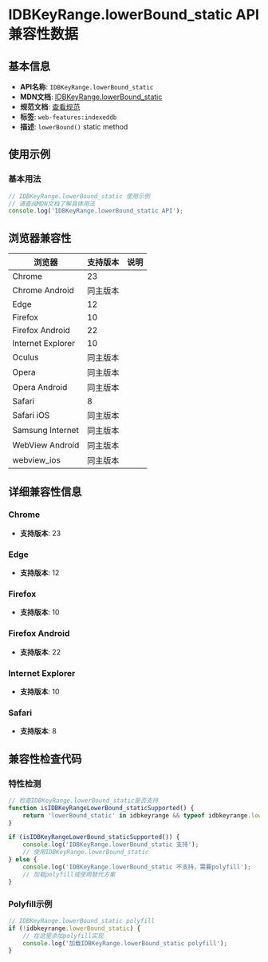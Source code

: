 # IDBKeyRange.lowerBound_static API 兼容性数据

## 基本信息

- **API名称**: `IDBKeyRange.lowerBound_static`
- **MDN文档**: [IDBKeyRange.lowerBound_static](https://developer.mozilla.org/docs/Web/API/IDBKeyRange/lowerBound_static)
- **规范文档**: [查看规范](https://w3c.github.io/IndexedDB/#ref-for-dom-idbkeyrange-lowerbound①)
- **标签**: `web-features:indexeddb`
- **描述**: `lowerBound()` static method

## 使用示例

### 基本用法

```javascript
// IDBKeyRange.lowerBound_static 使用示例
// 请查阅MDN文档了解具体用法
console.log('IDBKeyRange.lowerBound_static API');
```

## 浏览器兼容性

| 浏览器 | 支持版本 | 说明 |
|--------|----------|------|
| Chrome | 23 |  |
| Chrome Android | 同主版本 |  |
| Edge | 12 |  |
| Firefox | 10 |  |
| Firefox Android | 22 |  |
| Internet Explorer | 10 |  |
| Oculus | 同主版本 |  |
| Opera | 同主版本 |  |
| Opera Android | 同主版本 |  |
| Safari | 8 |  |
| Safari iOS | 同主版本 |  |
| Samsung Internet | 同主版本 |  |
| WebView Android | 同主版本 |  |
| webview_ios | 同主版本 |  |

## 详细兼容性信息

### Chrome

- **支持版本**: 23

### Edge

- **支持版本**: 12

### Firefox

- **支持版本**: 10

### Firefox Android

- **支持版本**: 22

### Internet Explorer

- **支持版本**: 10

### Safari

- **支持版本**: 8

## 兼容性检查代码

### 特性检测

```javascript
// 检查IDBKeyRange.lowerBound_static是否支持
function isIDBKeyRangeLowerBound_staticSupported() {
    return 'lowerBound_static' in idbkeyrange && typeof idbkeyrange.lowerBound_static === 'function';
}

if (isIDBKeyRangeLowerBound_staticSupported()) {
    console.log('IDBKeyRange.lowerBound_static 支持');
    // 使用IDBKeyRange.lowerBound_static
} else {
    console.log('IDBKeyRange.lowerBound_static 不支持，需要polyfill');
    // 加载polyfill或使用替代方案
}
```

### Polyfill示例

```javascript
// IDBKeyRange.lowerBound_static polyfill
if (!idbkeyrange.lowerBound_static) {
    // 在这里添加polyfill实现
    console.log('加载IDBKeyRange.lowerBound_static polyfill');
}
```

